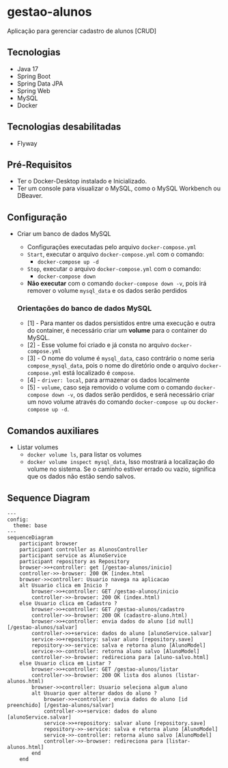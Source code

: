 # gestao-alunos
Aplicação para gerenciar cadastro de alunos [CRUD]

## Tecnologias
- Java 17
- Spring Boot
- Spring Data JPA
- Spring Web
- MySQL
- Docker

## Tecnologias desabilitadas
- Flyway

## Pré-Requisitos
- Ter o Docker-Desktop instalado e Inicializado.
- Ter um console para visualizar o MySQL, como o MySQL Workbench ou DBeaver.

## Configuração
- Criar um banco de dados MySQL
  - Configurações executadas pelo arquivo `docker-compose.yml`
  - `Start`, executar o arquivo `docker-compose.yml` com o comando:
    - `docker-compose up -d`
  - `Stop`, executar o arquivo `docker-compose.yml` com o comando:
    - `docker-compose down`
  - <b>Não executar</b> com o comando `docker-compose down -v`, pois irá remover o volume `mysql_data` e os dados serão perdidos

  ### Orientações do banco de dados MySQL
  - [1] - Para manter os dados persistidos entre uma execução e outra do container, é necessário criar um <b>volume</b> para o container do MySQL.
  - [2] - Esse volume foi criado e já consta no arquivo `docker-compose.yml`
  - [3] - O nome do volume é `mysql_data`, caso contrário o nome seria `compose_mysql_data`, pois o nome do diretório onde o arquivo `docker-compose.yml` está localizado é `compose`.
  - [4] - `driver: local`, para armazenar os dados localmente
  - [5] - `volume`, caso seja removido o volume com o comando `docker-compose down -v`, os dados serão perdidos, e será necessário criar um novo volume através do comando `docker-compose up` ou `docker-compose up -d`.

## Comandos auxiliares
 - Listar volumes
   - `docker volume ls`, para listar os volumes
   - `docker volume inspect mysql_data`, Isso mostrará a localização do volume no sistema. Se o caminho estiver errado ou vazio, significa que os dados não estão sendo salvos.
  

## Sequence Diagram

```mermaid
---
config:
  theme: base
---
sequenceDiagram
    participant browser
    participant controller as AlunosController
    participant service as AlunoService
    participant repository as Repository
    browser->>+controller: get [/gestao-alunos/inicio]
    controller->>-browser: 200 OK [index.html
    browser->>controller: Usuario navega na aplicacao
    alt Usuario clica em Inicio ?
        browser->>+controller: GET /gestao-alunos/inicio
        controller->>-browser: 200 OK (index.html)
    else Usuario clica em Cadastro ?
        browser->>+controller: GET /gestao-alunos/cadastro
        controller->>-browser: 200 OK (cadastro-aluno.html)
        browser->>+controller: envia dados do aluno [id null] [/gestao-alunos/salvar]
        controller->>+service: dados do aluno [alunoService.salvar]
        service->>+repository: salvar aluno [repository.save]
        repository->>-service: salva e retorna aluno [AlunoModel]
        service->>-controller: retorna aluno salvo [AlunoModel]
        controller->>-browser: redireciona para [aluno-salvo.html]
    else Usuario clica em Listar ?
        browser->>+controller: GET /gestao-alunos/listar
        controller->>-browser: 200 OK lista dos alunos (listar-alunos.html)
        browser->>controller: Usuario seleciona algum aluno
        alt Usuario quer alterar dados do aluno ?
            browser->>+controller: envia dados do aluno [id preenchido] [/gestao-alunos/salvar]
            controller->>+service: dados do aluno [alunoService.salvar]
            service->>+repository: salvar aluno [repository.save]
            repository->>-service: salva e retorna aluno [AlunoModel]
            service->>-controller: retorna aluno salvo [AlunoModel]        
            controller->>-browser: redireciona para [listar-alunos.html]
        end    
    end
```
